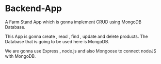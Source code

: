 # Backend-App
A Farm Stand App which is gonna implement CRUD using MongoDB Database.

This App is gonna create , read , find , update and delete products.
The Database that is going to be used here is MongoDB.

We are gonna use Express , node.js and also Mongoose to connect nodeJS with MongoDB.
